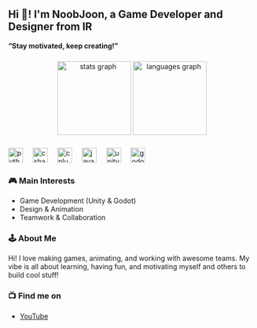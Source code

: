 <h2 align="left">Hi 👋! I'm NoobJoon, a Game Developer and Designer from IR</h2>

<p align="left"><strong>“Stay motivated, keep creating!”</strong></p>

###

<div align="center">
  <!-- سبز و مشکی در تم انتخاب شده -->
  <img src="https://github-readme-stats.vercel.app/api?username=YourGithubUsername&hide_title=false&hide_rank=false&show_icons=true&include_all_commits=true&count_private=true&disable_animations=false&theme=gruvbox&locale=en&hide_border=false" height="150" alt="stats graph"  />
  <img src="https://github-readme-stats.vercel.app/api/top-langs?username=YourGithubUsername&locale=en&hide_title=false&layout=compact&card_width=320&langs_count=5&theme=gruvbox&hide_border=false" height="150" alt="languages graph"  />
</div>

###

<div align="left">
  <img src="https://cdn.jsdelivr.net/gh/devicons/devicon/icons/python/python-original.svg" height="30" alt="python logo"  />
  <img width="12" />
  <img src="https://cdn.jsdelivr.net/gh/devicons/devicon/icons/csharp/csharp-original.svg" height="30" alt="csharp logo"  />
  <img width="12" />
  <img src="https://cdn.jsdelivr.net/gh/devicons/devicon/icons/cplusplus/cplusplus-original.svg" height="30" alt="cplusplus logo"  />
  <img width="12" />
  <img src="https://cdn.jsdelivr.net/gh/devicons/devicon/icons/javascript/javascript-original.svg" height="30" alt="javascript logo"  />
  <img width="12" />
  <img src="https://cdn.jsdelivr.net/gh/devicons/devicon/icons/unity/unity-original.svg" height="30" alt="unity logo"  />
  <img width="12" />
  <img src="https://cdn.jsdelivr.net/gh/devicons/devicon/icons/godot/godot-original.svg" height="30" alt="godot logo"  />
</div>

###

### 🎮 Main Interests
- Game Development (Unity & Godot)
- Design & Animation
- Teamwork & Collaboration

### 🕹️ About Me
Hi! I love making games, animating, and working with awesome teams. My vibe is all about learning, having fun, and motivating myself and others to build cool stuff!

### 📺 Find me on
- [YouTube]([https://www.youtube.com/@NoobJoon-is-real])
